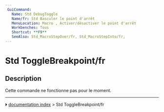 ```yaml
---
 GuiCommand:
   Name: Std DebugToggle
   Name/fr: Std Basculer le point d'arrêt
   MenuLocation: Macro , Activer/désactiver le point d'arrêt
   Workbenches: Tous
   Shortcut: **F9**
   SeeAlso: Std_MacroStepOver/fr, Std_MacroStepInto/fr,
---
```


# Std ToggleBreakpoint/fr

## Description

Cette commande ne fonctionne pas pour le moment.



---
⏵ [documentation index](../README.md) > Std ToggleBreakpoint/fr
